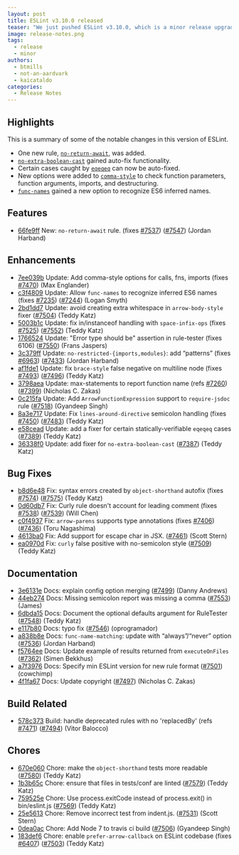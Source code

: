 ```yaml
---
layout: post
title: ESLint v3.10.0 released
teaser: "We just pushed ESLint v3.10.0, which is a minor release upgrade of ESLint. This release adds a new feature and fixes several bugs found in the previous release."
image: release-notes.png
tags:
  - release
  - minor
authors:
  - btmills
  - not-an-aardvark
  - kaicataldo
categories:
  - Release Notes
---
```


## Highlights

This is a summary of some of the notable changes in this version of ESLint.

- One new rule, [`no-return-await`](https://eslint.org/docs/rules/no-return-await), was added.
- [`no-extra-boolean-cast`](https://eslint.org/docs/rules/no-extra-boolean-cast) gained auto-fix functionality.
- Certain cases caught by [`eqeqeq`](https://eslint.org/docs/rules/eqeqeq) can now be auto-fixed.
- New options were added to [`comma-style`](https://eslint.org/docs/rules/comma-style) to check function parameters, function arguments, imports, and destructuring.
- [`func-names`](https://eslint.org/docs/rules/func-names) gained a new option to recognize ES6 inferred names.



## Features


* [66fe9ff](https://github.com/eslint/eslint/commit/66fe9ff) New: `no-return-await` rule. (fixes [#7537](https://github.com/eslint/eslint/issues/7537)) ([#7547](https://github.com/eslint/eslint/issues/7547)) (Jordan Harband)




## Enhancements


* [7ee039b](https://github.com/eslint/eslint/commit/7ee039b) Update: Add comma-style options for calls, fns, imports (fixes [#7470](https://github.com/eslint/eslint/issues/7470)) (Max Englander)
* [c3f4809](https://github.com/eslint/eslint/commit/c3f4809) Update: Allow `func-names` to recognize inferred ES6 names (fixes [#7235](https://github.com/eslint/eslint/issues/7235)) ([#7244](https://github.com/eslint/eslint/issues/7244)) (Logan Smyth)
* [2bd1dd7](https://github.com/eslint/eslint/commit/2bd1dd7) Update: avoid creating extra whitespace in `arrow-body-style` fixer ([#7504](https://github.com/eslint/eslint/issues/7504)) (Teddy Katz)
* [5003b1c](https://github.com/eslint/eslint/commit/5003b1c) Update: fix in/instanceof handling with `space-infix-ops` (fixes [#7525](https://github.com/eslint/eslint/issues/7525)) ([#7552](https://github.com/eslint/eslint/issues/7552)) (Teddy Katz)
* [1766524](https://github.com/eslint/eslint/commit/1766524) Update: "Error type should be" assertion in rule-tester (fixes 6106) ([#7550](https://github.com/eslint/eslint/issues/7550)) (Frans Jaspers)
* [3c379ff](https://github.com/eslint/eslint/commit/3c379ff) Update: `no-restricted-{imports,modules}`: add “patterns” (fixes [#6963](https://github.com/eslint/eslint/issues/6963)) ([#7433](https://github.com/eslint/eslint/issues/7433)) (Jordan Harband)
* [af1fde1](https://github.com/eslint/eslint/commit/af1fde1) Update: fix `brace-style` false negative on multiline node (fixes [#7493](https://github.com/eslint/eslint/issues/7493)) ([#7496](https://github.com/eslint/eslint/issues/7496)) (Teddy Katz)
* [3798aea](https://github.com/eslint/eslint/commit/3798aea) Update: max-statements to report function name (refs [#7260](https://github.com/eslint/eslint/issues/7260)) ([#7399](https://github.com/eslint/eslint/issues/7399)) (Nicholas C. Zakas)
* [0c215fa](https://github.com/eslint/eslint/commit/0c215fa) Update: Add `ArrowFunctionExpression` support to `require-jsdoc` rule ([#7518](https://github.com/eslint/eslint/issues/7518)) (Gyandeep Singh)
* [8a3e717](https://github.com/eslint/eslint/commit/8a3e717) Update: Fix `lines-around-directive` semicolon handling (fixes [#7450](https://github.com/eslint/eslint/issues/7450)) ([#7483](https://github.com/eslint/eslint/issues/7483)) (Teddy Katz)
* [e58cead](https://github.com/eslint/eslint/commit/e58cead) Update: add a fixer for certain statically-verifiable `eqeqeq` cases ([#7389](https://github.com/eslint/eslint/issues/7389)) (Teddy Katz)
* [36338f0](https://github.com/eslint/eslint/commit/36338f0) Update: add fixer for `no-extra-boolean-cast` ([#7387](https://github.com/eslint/eslint/issues/7387)) (Teddy Katz)




## Bug Fixes


* [b8d6e48](https://github.com/eslint/eslint/commit/b8d6e48) Fix: syntax errors created by `object-shorthand` autofix (fixes [#7574](https://github.com/eslint/eslint/issues/7574)) ([#7575](https://github.com/eslint/eslint/issues/7575)) (Teddy Katz)
* [0d60db7](https://github.com/eslint/eslint/commit/0d60db7) Fix: Curly rule doesn't account for leading comment (fixes [#7538](https://github.com/eslint/eslint/issues/7538)) ([#7539](https://github.com/eslint/eslint/issues/7539)) (Will Chen)
* [c0f4937](https://github.com/eslint/eslint/commit/c0f4937) Fix: `arrow-parens` supports type annotations (fixes [#7406](https://github.com/eslint/eslint/issues/7406)) ([#7436](https://github.com/eslint/eslint/issues/7436)) (Toru Nagashima)
* [4613ba0](https://github.com/eslint/eslint/commit/4613ba0) Fix: Add support for escape char in JSX. ([#7461](https://github.com/eslint/eslint/issues/7461)) (Scott Stern)
* [ea0970d](https://github.com/eslint/eslint/commit/ea0970d) Fix: `curly` false positive with no-semicolon style ([#7509](https://github.com/eslint/eslint/issues/7509)) (Teddy Katz)




## Documentation


* [3e6131e](https://github.com/eslint/eslint/commit/3e6131e) Docs: explain config option merging ([#7499](https://github.com/eslint/eslint/issues/7499)) (Danny Andrews)
* [44eb274](https://github.com/eslint/eslint/commit/44eb274) Docs: Missing semicolon report was missing a comma ([#7553](https://github.com/eslint/eslint/issues/7553)) (James)
* [6dbda15](https://github.com/eslint/eslint/commit/6dbda15) Docs: Document the optional defaults argument for RuleTester ([#7548](https://github.com/eslint/eslint/issues/7548)) (Teddy Katz)
* [e117b80](https://github.com/eslint/eslint/commit/e117b80) Docs: typo fix ([#7546](https://github.com/eslint/eslint/issues/7546)) (oprogramador)
* [a838b8e](https://github.com/eslint/eslint/commit/a838b8e) Docs: `func-name-matching`: update with “always”/“never” option ([#7536](https://github.com/eslint/eslint/issues/7536)) (Jordan Harband)
* [f5764ee](https://github.com/eslint/eslint/commit/f5764ee) Docs: Update example of results returned from `executeOnFiles` ([#7362](https://github.com/eslint/eslint/issues/7362)) (Simen Bekkhus)
* [a7f3976](https://github.com/eslint/eslint/commit/a7f3976) Docs: Specify min ESLint version for new rule format ([#7501](https://github.com/eslint/eslint/issues/7501)) (cowchimp)
* [4f1fa67](https://github.com/eslint/eslint/commit/4f1fa67) Docs: Update copyright ([#7497](https://github.com/eslint/eslint/issues/7497)) (Nicholas C. Zakas)






## Build Related


* [578c373](https://github.com/eslint/eslint/commit/578c373) Build: handle deprecated rules with no 'replacedBy' (refs [#7471](https://github.com/eslint/eslint/issues/7471)) ([#7494](https://github.com/eslint/eslint/issues/7494)) (Vitor Balocco)




## Chores


* [670e060](https://github.com/eslint/eslint/commit/670e060) Chore: make the `object-shorthand` tests more readable ([#7580](https://github.com/eslint/eslint/issues/7580)) (Teddy Katz)
* [1b3b65c](https://github.com/eslint/eslint/commit/1b3b65c) Chore: ensure that files in tests/conf are linted ([#7579](https://github.com/eslint/eslint/issues/7579)) (Teddy Katz)
* [759525e](https://github.com/eslint/eslint/commit/759525e) Chore: Use process.exitCode instead of process.exit() in bin/eslint.js ([#7569](https://github.com/eslint/eslint/issues/7569)) (Teddy Katz)
* [25e5613](https://github.com/eslint/eslint/commit/25e5613) Chore: Remove incorrect test from indent.js. ([#7531](https://github.com/eslint/eslint/issues/7531)) (Scott Stern)
* [0dea0ac](https://github.com/eslint/eslint/commit/0dea0ac) Chore: Add Node 7 to travis ci build ([#7506](https://github.com/eslint/eslint/issues/7506)) (Gyandeep Singh)
* [183def6](https://github.com/eslint/eslint/commit/183def6) Chore: enable `prefer-arrow-callback` on ESLint codebase (fixes [#6407](https://github.com/eslint/eslint/issues/6407)) ([#7503](https://github.com/eslint/eslint/issues/7503)) (Teddy Katz)

